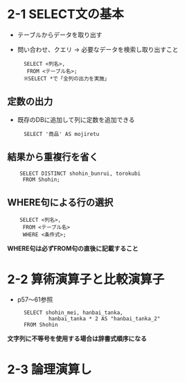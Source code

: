 # 2-1 SELECT文の基本
- テーブルからデータを取り出す
- 問い合わせ、クエリ → 必要なデータを検索し取り出すこと

        SELECT <列名>,
         FROM <テーブル名>;
        ※SELECT *で「全列の出力を実施」
## 定数の出力
- 既存のDBに追加して列に定数を追加できる

        SELECT '商品' AS mojiretu

## 結果から重複行を省く
        SELECT DISTINCT shohin_bunrui, torokubi
         FROM Shohin;

## WHERE句による行の選択
        SELECT <列名>,
         FROM <テーブル名>
         WHERE <条件式>;
**WHERE句は必ずFROM句の直後に記載すること**

# 2-2 算術演算子と比較演算子
- p57～61参照

        SELECT shohin_mei, hanbai_tanka,
                hanbai_tanka * 2 AS "hanbai_tanka_2"
        FROM Shohin

**文字列に不等号を使用する場合は辞書式順序になる**

# 2-3 論理演算し
